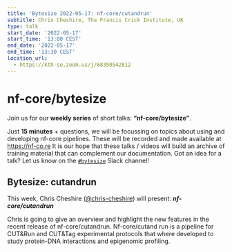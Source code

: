 ```yaml
---
title: 'Bytesize 2022-05-17: nf-core/cutandrun'
subtitle: Chris Cheshire, The Francis Crick Institute, UK
type: talk
start_date: '2022-05-17'
start_time: '13:00 CEST'
end_date: '2022-05-17'
end_time: '13:30 CEST'
location_url:
  - https://kth-se.zoom.us/j/68390542812
---
```


# nf-core/bytesize

Join us for our **weekly series** of short talks: **“nf-core/bytesize”**.

Just **15 minutes** + questions, we will be focussing on topics about using and developing nf-core pipelines.
These will be recorded and made available at <https://nf-co.re>
It is our hope that these talks / videos will build an archive of training material that can complement our documentation. Got an idea for a talk? Let us know on the [`#bytesize`](https://nfcore.slack.com/channels/bytesize) Slack channel!

## Bytesize: cutandrun

This week, Chris Cheshire ([@chris-cheshire](https://github.com/chris-cheshire/)) will present: _**nf-core/cutandrun**_

Chris is going to give an overview and highlight the new features in the recent release of nf-core/cutandrun. Nf-core/cutand run is a pipeline for CUT&Run and CUT&Tag experimental protocols that where developed to study protein-DNA interactions and epigenomic profiling.
